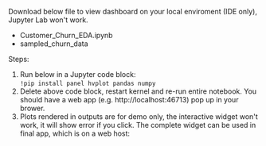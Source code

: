 Download below file to view dashboard on your local enviroment (IDE only), Jupyter Lab won't work.
- Customer_Churn_EDA.ipynb
- sampled_churn_data


Steps:
1. Run below in a Jupyter code block:  
```!pip install panel hvplot pandas numpy```
2. Delete above code block, restart kernel and re-run entire notebook. You should have a web app (e.g. http://localhost:46713) pop up in your brower.
3. Plots rendered in outputs are for demo only, the interactive widget won't work, it will show error if you click. The complete widget can be used in final app, which is on a web host:


